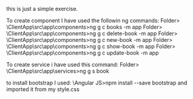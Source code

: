 ﻿this is just a simple exercise.

To create component I have used the followin ng commands:
	Folder> \ClientApp\src\app\components>ng g c books -m app
	Folder> \ClientApp\src\app\components>ng g c delete-book -m app
	Folder> \ClientApp\src\app\components>ng g c new-book -m app
	Folder> \ClientApp\src\app\components>ng g c show-book -m app
	Folder> \ClientApp\src\app\components>ng g c update-book -m app

To create service i have used this command: 
	Folder> \ClientApp\src\app\services>ng g s book

to install bootstrap I used: 
	\Angular JS>npm install --save bootstrap
	and imported it from my style.css